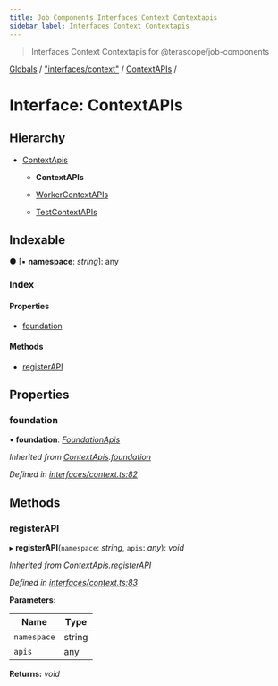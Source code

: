 ```yaml
---
title: Job Components Interfaces Context Contextapis
sidebar_label: Interfaces Context Contextapis
---
```


> Interfaces Context Contextapis for @terascope/job-components

[Globals](../overview.md) / ["interfaces/context"](../modules/_interfaces_context_.md) / [ContextAPIs](_interfaces_context_.contextapis.md) /

# Interface: ContextAPIs

## Hierarchy

* [ContextApis](_interfaces_context_.contextapis-1.md)

  * **ContextAPIs**

  * [WorkerContextAPIs](_interfaces_context_.workercontextapis.md)

  * [TestContextAPIs](_test_helpers_.testcontextapis.md)

## Indexable

● \[▪ **namespace**: *string*\]: any

### Index

#### Properties

* [foundation](_interfaces_context_.contextapis.md#foundation)

#### Methods

* [registerAPI](_interfaces_context_.contextapis.md#registerapi)

## Properties

###  foundation

• **foundation**: *[FoundationApis](_interfaces_context_.foundationapis.md)*

*Inherited from [ContextApis](_interfaces_context_.contextapis-1.md).[foundation](_interfaces_context_.contextapis-1.md#foundation)*

*Defined in [interfaces/context.ts:82](https://github.com/terascope/teraslice/tree/0c8b1cfadd6cd255811e506264906c5373f2ebea/packages/job-components/interfaces/context.ts#L82)*

## Methods

###  registerAPI

▸ **registerAPI**(`namespace`: *string*, `apis`: *any*): *void*

*Inherited from [ContextApis](_interfaces_context_.contextapis-1.md).[registerAPI](_interfaces_context_.contextapis-1.md#registerapi)*

*Defined in [interfaces/context.ts:83](https://github.com/terascope/teraslice/tree/0c8b1cfadd6cd255811e506264906c5373f2ebea/packages/job-components/interfaces/context.ts#L83)*

**Parameters:**

Name | Type |
------ | ------ |
`namespace` | string |
`apis` | any |

**Returns:** *void*
